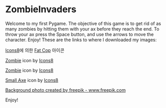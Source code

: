 # ZombieInvaders
Welcome to my first Pygame. The objective of this game is to get rid of as many zombies by hitting them with your ax before they reach the end. To throw your ax press the Space button, and use the arrows to move the character. Enjoy! These are the links to where I downloaded my images: 

<a target="_blank" href="https://icons8.kr">lcons8</a>에 의한 <a target="_blank" href="https://icons8.kr/icon/efW10Mdj2uRb/fat-cop">Fat Cop</a> 아이콘

<a target="_blank" href="https://icons8.com/icon/DnXieNb84YFJ/zombie">Zombie</a> icon by <a target="_blank" href="https://icons8.com">Icons8</a>


<a target="_blank" href="https://icons8.com/icon/FEAnqKEGdXgO/zombie">Zombie</a> icon by <a target="_blank" href="https://icons8.com">Icons8</a>


<a target="_blank" href="https://icons8.com/icon/81685/small-axe">Small Axe</a> icon by <a target="_blank" href="https://icons8.com">Icons8</a>


<a href='https://www.freepik.com/photos/background'>Background photo created by freepik - www.freepik.com</a>

Enjoy!
